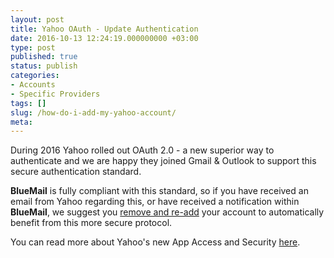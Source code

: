 ```yaml
---
layout: post
title: Yahoo OAuth - Update Authentication
date: 2016-10-13 12:24:19.000000000 +03:00
type: post
published: true
status: publish
categories:
- Accounts
- Specific Providers
tags: []
slug: /how-do-i-add-my-yahoo-account/
meta:
---
```


During 2016 Yahoo rolled out OAuth 2.0 - a new superior way to authenticate and we are happy they joined Gmail & Outlook to support this secure authentication standard.

**BlueMail** is fully compliant with this standard, so if you have received an email from Yahoo regarding this, or have received a notification within **BlueMail**, we suggest you [remove and re-add](/remove-add-account/) your account to automatically benefit from this more secure protocol.

You can read more about Yahoo's new App Access and Security [here](https://help.yahoo.com/kb/SLN27791.html).